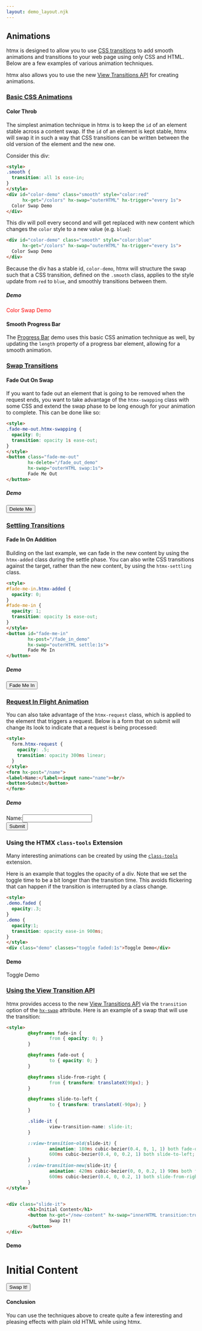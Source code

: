 ```yaml
---
layout: demo_layout.njk
---
```

        
## Animations

htmx is designed to allow you to use [CSS transitions](https://developer.mozilla.org/en-US/docs/Web/CSS/CSS_Transitions/Using_CSS_transitions)
to add smooth animations and transitions to your web page using only CSS and HTML.  Below are a few examples of
various animation techniques.

htmx also allows you to use the new [View Transitions API](https://developer.mozilla.org/en-US/docs/Web/API/View_Transitions_API)
for creating animations.

### <a name='basic'></a>[Basic CSS Animations](#basic)

#### Color Throb

The simplest animation technique in htmx is to keep the `id` of an element stable across a content swap.  If the
`id` of an element is kept stable, htmx will swap it in such a way that CSS transitions can be written between
the old version of the element and the new one.

Consider this div:

```html
<style>
.smooth {
  transition: all 1s ease-in;
}
</style>
<div id="color-demo" class="smooth" style="color:red"
      hx-get="/colors" hx-swap="outerHTML" hx-trigger="every 1s">
  Color Swap Demo
</div>

```

This div will poll every second and will get replaced with new content which changes the `color` style to a new value
(e.g. `blue`):

```html
<div id="color-demo" class="smooth" style="color:blue"
      hx-get="/colors" hx-swap="outerHTML" hx-trigger="every 1s">
  Color Swap Demo
</div>
```
  
Because the div has a stable id, `color-demo`, htmx will structure the swap such that a CSS transition, defined on the
`.smooth` class, applies to the style update from `red` to `blue`, and smoothly transitions between them.

##### Demo

<style>
.smooth {
  transition: all 1s ease-in;
}
</style>
<div id="color-demo" class="smooth" style="color:red"
      hx-get="/colors" hx-swap="outerHTML" hx-trigger="every 1s">
  Color Swap Demo
</div>

<script>
    var colors = ['blue', 'green', 'orange', 'red'];
    onGet("/colors", function () {
      var color = colors.shift();
      colors.push(color);
      return '<div id="color-demo" hx-get="/colors" hx-swap="outerHTML" class="smooth" hx-trigger="every 1s" style="color:' + color + '">\n'+
             '  Color Swap Demo\n'+
             '</div>\n'
    });
</script>

#### Smooth Progress Bar


The [Progress Bar](/examples/progress-bar) demo uses this basic CSS animation technique as well, by updating the `length` 
property of a progress bar element, allowing for a smooth animation.

### <a name='swapping'></a>[Swap Transitions](#swapping)

#### Fade Out On Swap

If you want to fade out an element that is going to be removed when the request ends, you want to take advantage
of the `htmx-swapping` class with some CSS and extend the swap phase to be long enough for your animation to 
complete.  This can be done like so:

```html
<style>
.fade-me-out.htmx-swapping {
  opacity: 0;
  transition: opacity 1s ease-out;
}
</style>
<button class="fade-me-out"
        hx-delete="/fade_out_demo"
        hx-swap="outerHTML swap:1s">
        Fade Me Out
</button>
```

##### Demo

<style>
.fade-me-out.htmx-swapping {
  opacity: 0;
  transition: opacity 1s ease-out;
}
</style>

<button class="fade-me-out"
        hx-delete="/fade_out_demo"
        hx-swap="outerHTML swap:1s">
        Delete Me
</button>

<script>
    onDelete("/fade_out_demo", function () {return ""});
</script>

### <a name='settling'></a>[Settling Transitions](#settling)

#### Fade In On Addition

Building on the last example, we can fade in the new content by using the `htmx-added` class during the settle
phase.  You can also write CSS transitions against the target, rather than the new content, by using the `htmx-settling`
class.

```html
<style>
#fade-me-in.htmx-added {
  opacity: 0;
}
#fade-me-in {
  opacity: 1;
  transition: opacity 1s ease-out;
}
</style>
<button id="fade-me-in"
        hx-post="/fade_in_demo"
        hx-swap="outerHTML settle:1s">
        Fade Me In
</button>
```

##### Demo

<style>
#fade-me-in.htmx-added {
  opacity: 0;
}
#fade-me-in {
  opacity: 1;
  transition: opacity 1s ease-out;
}
</style>

<button id="fade-me-in"
        hx-post="/fade_me_in"
        hx-swap="outerHTML settle:1s">
        Fade Me In
</button>

<script>
    onPost("/fade_me_in", function () {return "<button id=\"fade-me-in\"\n"+
                                               "        hx-post=\"/fade_me_in\"\n"+
                                               "        hx-swap=\"outerHTML settle:1s\">\n"+
                                               "        Fade Me In\n"+
                                               "</button>"});
</script>

### <a name='request'></a>[Request In Flight Animation](#request)

You can also take advantage of the `htmx-request` class, which is applied to the element that triggers a request.  Below
is a form that on submit will change its look to indicate that a request is being processed:

```html
<style>
  form.htmx-request {
    opacity: .5;
    transition: opacity 300ms linear;
  }
</style>
<form hx-post="/name">
<label>Name:</label><input name="name"><br/>
<button>Submit</button>
</form>
```

##### Demo

<style>
  form.htmx-request {
    opacity: .5;
    transition: opacity 300ms linear;
  }
</style>

<form hx-post="/name">
<label>Name:</label><input name="name"><br/>
<button>Submit</button>
</form>

<script>
  onPost("/name", function(){ return "Submitted!"; });
</script>

### Using the HTMX `class-tools` Extension

Many interesting animations can be created by using the [`class-tools`](/extensions/class-tools) extension.

Here is an example that toggles the opacity of a div.  Note that we set the toggle time to be a bit longer than
the transition time.  This avoids flickering that can happen if the transition is interrupted by a class change.

```html
<style>
.demo.faded {
  opacity:.3;
}
.demo {
  opacity:1;
  transition: opacity ease-in 900ms;
}
</style>
<div class="demo" classes="toggle faded:1s">Toggle Demo</div>
```

#### Demo

<style>
.demo.faded {
  opacity:.3;
}
.demo {
  opacity:1;
  transition: opacity ease-in 900ms;
}
</style>
<div class="demo" classes="toggle faded:1s">Toggle Demo</div>

### <a name="view-transitions"></a>[Using the View Transition API](#view-transitions)

htmx provides access to the new  [View Transitions API](https://developer.mozilla.org/en-US/docs/Web/API/View_Transitions_API)
via the `transition` option of the [`hx-swap`](/attributes/hx-swap) attribute.  Here is an example of a swap
that will use the transition:

```html
<style>
        @keyframes fade-in {
                from { opacity: 0; }
        }

        @keyframes fade-out {
                to { opacity: 0; }
        }

        @keyframes slide-from-right {
                from { transform: translateX(90px); }
        }

        @keyframes slide-to-left {
                to { transform: translateX(-90px); }
        }

        .slide-it {
                view-transition-name: slide-it;
        }

        ::view-transition-old(slide-it) {
                animation: 180ms cubic-bezier(0.4, 0, 1, 1) both fade-out,
                600ms cubic-bezier(0.4, 0, 0.2, 1) both slide-to-left;
        }
        ::view-transition-new(slide-it) {
                animation: 420ms cubic-bezier(0, 0, 0.2, 1) 90ms both fade-in,
                600ms cubic-bezier(0.4, 0, 0.2, 1) both slide-from-right;
        }
</style>


<div class="slide-it">
        <h1>Initial Content</h1>
        <button hx-get="/new-content" hx-swap="innerHTML transition:true" hx-target="closest div">
                Swap It!
        </button>
</div>
```

#### Demo

<script>
    this.server.respondWith("GET", "/new-content", function(xhr){
        xhr.respond(200,  {}, "<h1>New Content</h1>")
    });
</script>

<style>
    @keyframes fade-in {
        from { opacity: 0; }
    }

    @keyframes fade-out {
        to { opacity: 0; }
    }

    @keyframes slide-from-right {
        from { transform: translateX(90px); }
    }

    @keyframes slide-to-left {
        to { transform: translateX(-90px); }
    }

    .slide-it {
        view-transition-name: slide-it;
    }

    ::view-transition-old(slide-it) {
        animation: 180ms cubic-bezier(0.4, 0, 1, 1) both fade-out,
        600ms cubic-bezier(0.4, 0, 0.2, 1) both slide-to-left;
    }
    ::view-transition-new(slide-it) {
        animation: 420ms cubic-bezier(0, 0, 0.2, 1) 90ms both fade-in,
        600ms cubic-bezier(0.4, 0, 0.2, 1) both slide-from-right;
    }
</style>


<div class="slide-it">
    <h1>Initial Content</h1>
    <button hx-get="/new-content" hx-swap="innerHTML transition:true" hx-target="closest div">
        Swap It!
    </button>
</div>

#### Conclusion

You can use the techniques above to create quite a few interesting and pleasing effects with plain old HTML while using htmx.
